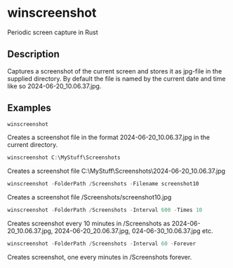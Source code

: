 # winscreenshot
Periodic screen capture in Rust

## Description
Captures a screenshot of the current screen and stores it as jpg-file in the supplied directory. By default the file is named by the current date and time like so 2024-06-20_10.06.37.jpg.

## Examples

```Bash    
winscreenshot
```
Creates a screenshot file in the format 2024-06-20_10.06.37.jpg in the current directory.
```powershell    
winscreenshot C:\MyStuff\Screenshots
```
Creates a screenshot file C:\MyStuff\Screenshots\2024-06-20_10.06.37.jpg
```powershell    
winscreenshot -FolderPath /Screenshots -Filename screenshot10
```
Creates a screenshot file /Screenshots/screenshot10.jpg
```powershell    
winscreenshot -FolderPath /Screenshots -Interval 600 -Times 10
```
Creates screenshot every 10 minutes in /Screenshots as 2024-06-20_10.06.37.jpg,
2024-06-20_20.06.37.jpg, 024-06-30_10.06.37.jpg etc.

```powershell    
winscreenshot -FolderPath /Screenshots -Interval 60 -Forever
```
Creates screenshot, one every minutes in /Screenshots forever.
